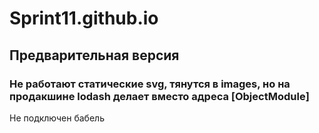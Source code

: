 # Sprint11.github.io
## Предварительная версия
### Не работают статические svg, тянутся в images, но на продакшине lodash делает вместо адреса [ObjectModule]
Не подключен бабель
